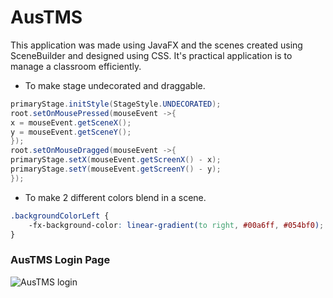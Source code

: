 # AusTMS
This application was made using JavaFX and the scenes created using SceneBuilder and designed using CSS. It's practical application is to manage a classroom efficiently.
- To make stage undecorated and draggable.
```java
primaryStage.initStyle(StageStyle.UNDECORATED);
root.setOnMousePressed(mouseEvent ->{
x = mouseEvent.getSceneX();
y = mouseEvent.getSceneY();
});
root.setOnMouseDragged(mouseEvent ->{
primaryStage.setX(mouseEvent.getScreenX() - x);
primaryStage.setY(mouseEvent.getScreenY() - y);
});
```
- To make 2 different colors blend in a scene.
```css
.backgroundColorLeft {
    -fx-background-color: linear-gradient(to right, #00a6ff, #054bf0);
}
```
### AusTMS Login Page
![AusTMS login](https://user-images.githubusercontent.com/101878439/212870317-11cdfc18-9cdc-4144-b83c-2622cb543bb7.png)
